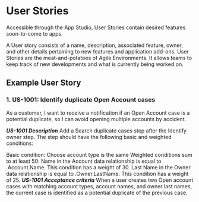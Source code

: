 # User Stories

Accessible through the App Studio, User Stories contain desired features soon-to-come to apps.

A User story consists of a name, description, associated feature, owner, and other details pertaining to new features and application add-ons. User Stories are the meat-and-potatoes of Agile Environments. It allows teams to keep track of new developments and what is currently being worked on.

## Example User Story

### 1. US-1001: Identify duplicate Open Account cases
As a customer, I want to receive a notification if an Open Account case is a potential duplicate, so I can avoid opening multiple accounts by accident.

***US-1001 Description***
Add a Search duplicate cases step after the Identify owner step. The step should have the following basic and weighted conditions:

Basic condition: Choose account type is the same
Weighted conditions sum to at least 50:
Name in the Account data relationship is equal to .Account.Name. This condition has a weight of 30.
Last Name in the Owner data relationship is equal to .Owner.LastName. This condition has a weight of 25.
***US-1001 Acceptance criteria***
When a user creates two Open account cases with matching account types, account names, and owner last names, the current case is identified as a potential duplicate of the previous case.
